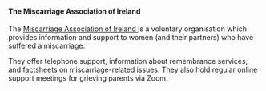 ####  The Miscarriage Association of Ireland

The [ Miscarriage Association of Ireland ](https://miscarriage.ie/) is a
voluntary organisation which provides information and support to women (and
their partners) who have suffered a miscarriage.

They offer telephone support, information about remembrance services, and
factsheets on miscarriage-related issues. They also hold regular online
support meetings for grieving parents via Zoom.
